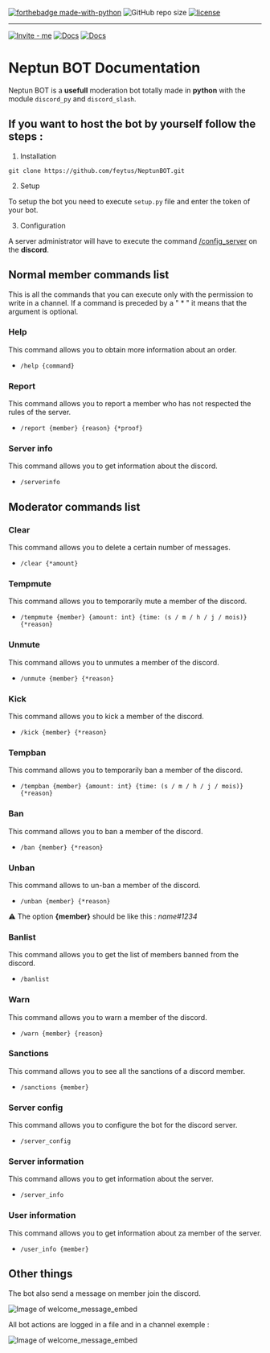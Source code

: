 [![forthebadge made-with-python](http://ForTheBadge.com/images/badges/made-with-python.svg)](https://www.python.org/)
![GitHub repo size](https://img.shields.io/github/repo-size/feytus/neptunbot?style=for-the-badge&logo=appveyor)
<a href="LICENSE"><img src="https://img.shields.io/github/license/breejs/bree.svg" alt="license" /></a>
___
[![Invite - me](https://img.shields.io/badge/Invite-me-2295c7?style=for-the-badge&logo=discord&logoColor=white)](discord.com/oauth2/authorize?client_id=811977160067776522&permissions=-214438817&scope=applications.commands%20bot)
[![Docs](https://img.shields.io/website?down_color=lightgrey&down_message=offline&style=for-the-badge&up_color=green&up_message=documentation&url=https%3A%2F%2Ffeytus.github.io%2F%23neptun)](https://feytus.gitbook.io/neptun-doc/)
[![Docs](https://img.shields.io/github/license/feytus/neptunbot?style=for-the-badge)](https://github.com/feytus/NeptunBOT/blob/main/LICENSE)
<br>

# Neptun BOT Documentation

Neptun BOT is a **usefull** moderation bot totally made in **python** with the module ``discord_py`` and ``discord_slash``.

## **If you want to host the bot by yourself follow the steps :**

1. Installation

```
git clone https://github.com/feytus/NeptunBOT.git
```

2. Setup

To setup the bot you need to execute ``setup.py`` file and enter the token of your bot.

3. Configuration

A server administrator will have to execute the command [/config_server](https://github.com/feytus/NeptunBOT#server-config) on the **discord**.

## **Normal member commands list**

This is all the commands that you can execute only with the permission to write in a channel. If a command is preceded by a " * " it means that the argument is optional.

### **Help**

This command allows you to obtain more information about an order.

- `/help {command}`

### **Report**

This command allows you to report a member who has not respected the rules of the server.

- `/report {member} {reason} {*proof}`

### **Server info**

This command allows you to get information about the discord.

- `/serverinfo`

## **Moderator commands list**

### **Clear**

This command allows you to delete a certain number of messages.

- `/clear {*amount}`

### **Tempmute**

This command allows you to temporarily mute a member of the discord.

- `/tempmute {member} {amount: int} {time: (s / m / h / j / mois)} {*reason}`

### **Unmute**

This command allows you to unmutes a member of the discord.

- `/unmute {member} {*reason}`

### **Kick**

This command allows you to kick a member of the discord.

- `/kick {member} {*reason}`

### **Tempban**

This command allows you to temporarily ban a member of the discord.

- `/tempban {member} {amount: int} {time: (s / m / h / j / mois)} {*reason}`

### **Ban**

This command allows you to ban a member of the discord.

- `/ban {member} {*reason}`

### **Unban**

This command allows to un-ban a member of the discord.

- `/unban {member} {*reason}`

⚠️ The option **{member}** should be like this : *name#1234*

### **Banlist**

This command allows you to get the list of members banned from the discord.

- `/banlist`

### **Warn**

This command allows you to warn a member of the discord.

- `/warn {member} {reason}`

### **Sanctions**

This command allows you to see all the sanctions of a discord member.

- `/sanctions {member}`

### **Server config**

This command allows you to configure the bot for the discord server.

- `/server_config`

### **Server information**

This command allows you to get information about the server.

- `/server_info`

### **User information**

This command allows you to get information about za member of the server.

- `/user_info {member}`

## **Other things**

The bot also send a message on member join the discord.

![Image of welcome_message_embed](https://i.imgur.com/GlyVXYZ.png)

All bot actions are logged in a file and in a channel exemple :

![Image of welcome_message_embed](https://i.imgur.com/isEzFh3.png)
